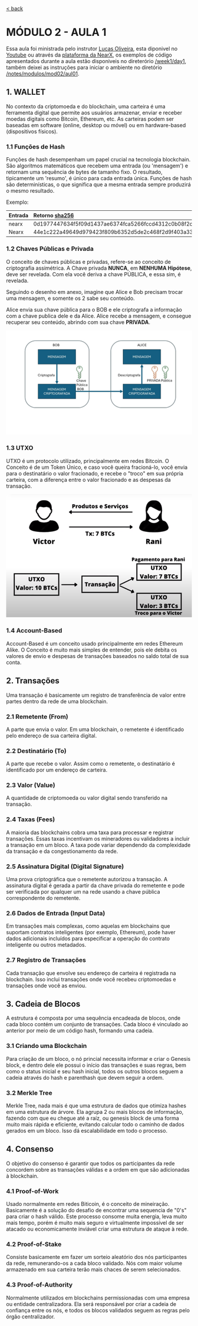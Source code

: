 [< back](../README.md)
# MÓDULO 2 - AULA 1 
Essa aula foi ministrada pelo instrutor [Lucas Oliveira](https://www.linkedin.com/in/olivmath/), esta diponivel no [Youtube](https://www.youtube.com/watch?v=yModQgXgCdI) ou através da [plataforma da NearX](https://app.nearx.com.br/course/module/51?courseid=14&moduleid=51&lessonid=350&order=1), os exemplos de código apresentados durante a aula estão disponiveis no direterório [/week1/day1](../../week1/day1/README.md), também deixei as instruções para iniciar o ambiente no diretório [/notes/modulos/mod02/aul01](../modulos/mod02/aula01/README.md).


## 1. WALLET
No contexto da criptomoeda e do blockchain, uma carteira é uma ferramenta digital que permite aos usuários armazenar, enviar e receber moedas digitais como Bitcoin, Ethereum, etc. As carteiras podem ser baseadas em software (online, desktop ou móvel) ou em hardware-based (dispositivos físicos).

### 1.1 Funções de Hash 
Funções de hash desempenham um papel crucial na tecnologia blockchain. São algoritmos matemáticos que recebem uma entrada (ou 'mensagem') e retornam uma sequência de bytes de tamanho fixo. O resultado, tipicamente um 'resumo', é único para cada entrada única. Funções de hash são determinísticas, o que significa que a mesma entrada sempre produzirá o mesmo resultado.

Exemplo: 

| Entrada | Retorno [sha256](https://tools.superdatascience.com/blockchain/hash/) |
| :--- | :-- | 
|nearx | 0d1977447634f5f09d1437ae6374fca5266fccd4312c0b08f2c7ba29f79ee374|
| Nearx | 44e1c222a49649d979423f809b6352d5de2c468f2d9f403a3372199d1b8f4630 |


### 1.2 Chaves Públicas e Privada
O conceito de chaves públicas e privadas, refere-se ao conceito de criptografia assimétrica.
A Chave privada **NUNCA**, em **NENHUMA Hipótese**, deve ser revelada.
Com ela você deriva a chave PÚBLICA, e essa sim, é revelada.

Seguindo o desenho em anexo, imagine que Alice e Bob precisam trocar uma mensagem, e somente os 2 sabe seu conteúdo.

Alice envia sua chave pública para o BOB e ele criptografa a informação com a chave publica dele e da Alice.
Alice recebe a mensagem, e consegue recuperar seu conteúdo, abrindo com sua chave **PRIVADA**.

![Exemplo de Criptografia Simétrica](../discord/chaves.jpg)

### 1.3 UTXO
UTXO é um protocolo utilizado, principalmente em redes Bitcoin.
O Conceito é de um Token Único, e caso você queira fracioná-lo, você envia para o destinatário o valor fracionado, e recebe o "troco" em sua própria carteira, com a diferença entre o valor fracionado e as despesas da transação.

![Exemplo de Criptografia Simétrica](../discord/utxo.png)

### 1.4 Account-Based
Account-Based é um conceito usado principalmente em redes Ethereum Alike.
O Conceito é muito mais simples de entender, pois ele debita os valores de envio e despesas de transações baseados no saldo total de sua conta.

## 2. Transações
Uma transação é basicamente um registro de transferência de valor entre partes dentro da rede de uma blockchain.

### 2.1 **Remetente (From)**
A parte que envia o valor. Em uma blockchain, o remetente é identificado pelo endereço de sua carteira digital.

### 2.2 **Destinatário (To)**
A parte que recebe o valor. Assim como o remetente, o destinatário é identificado por um endereço de carteira.

### 2.3 **Valor (Value)**
A quantidade de criptomoeda ou valor digital sendo transferido na transação.

### 2.4 **Taxas (Fees)**
A maioria das blockchains cobra uma taxa para processar e registrar transações. Essas taxas incentivam os mineradores ou validadores a incluir a transação em um bloco. A taxa pode variar dependendo da complexidade da transação e da congestionamento da rede.

### 2.5 **Assinatura Digital (Digital Signature)**
Uma prova criptográfica que o remetente autorizou a transação. A assinatura digital é gerada a partir da chave privada do remetente e pode ser verificada por qualquer um na rede usando a chave pública correspondente do remetente.

### 2.6 **Dados de Entrada (Input Data)**
Em transações mais complexas, como aquelas em blockchains que suportam contratos inteligentes (por exemplo, Ethereum), pode haver dados adicionais incluídos para especificar a operação do contrato inteligente ou outros metadados.

### 2.7 **Registro de Transações**
Cada transação que envolve seu endereço de carteira é registrada na blockchain. Isso inclui transações onde você recebeu criptomoedas e transações onde você as enviou.

## 3. Cadeia de Blocos
A estrutura é composta por uma sequência encadeada de blocos, onde cada bloco contém um conjunto de transações. Cada bloco é vinculado ao anterior por meio de um código hash, formando uma cadeia.

### 3.1 Criando uma Blockchain
Para criação de um bloco, o nó princial necessita informar e criar o Genesis block, e dentro dele ele possui o início das transações e suas regras, bem como o status inicial e seu hash inicial, todos os outros blocos seguem a cadeia através do hash e parenthash que devem seguir a ordem.

### 3.2 Merkle Tree
Merkle Tree, nada mais é que uma estrutura de dados que otimiza hashes em uma estrutura de árvore. Ela agrupa 2 ou mais blocos de informação, fazendo com que eu chegue até a raíz, ou genesis block de uma forma muito mais rápida e eficiente, evitando calcular todo o caminho de dados gerados em um bloco. Isso dá escalabilidade em todo o processo. 

## 4. Consenso
O objetivo do consenso é garantir que todos os participantes da rede concordem sobre as transações válidas e a ordem em que são adicionadas à blockchain.

### 4.1 Proof-of-Work
Usado normalmente em redes Biticoin, é o conceito de mineiração.
Basicamente é a solução do desafio de encontrar uma sequencia de "0's" para criar o hash válido. Este processo consome muita energia, leva muito mais tempo, porém é muito mais seguro e virtualmente impossível de ser atacado ou economicamente inviável criar uma estrutura de ataque à rede.

### 4.2 Proof-of-Stake
Consiste basicamente em fazer um sorteio aleatório dos nós participantes da rede, remunerando-os a cada bloco validado. Nós com maior volume armazenado em sua carteira terão mais chaces de serem selecionados.

### 4.3 Proof-of-Authority
Normalmente utilizados em blockchains permissionadas com uma empresa ou entidade centralizadora. Ela será responsável por criar a cadeia de confiança entre os nós, e todos os blocos validados seguem as regras pelo órgão centralizador.